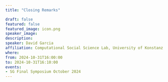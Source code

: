 ```yaml
---
title: "Closing Remarks"

draft: false
featured: false
featured_image: icon.png
speaker_image:
description:
speaker: David Garcia
affiliation: Computational Social Science Lab, University of Konstanz
where:
from: 2024-10-31T16:00:00
to: 2024-10-31T16:10:00
events:
- SG Final Symposium October 2024 
---
```

